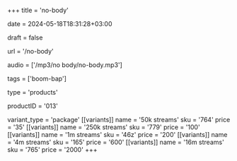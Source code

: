 +++
title = 'no-body'

date = 2024-05-18T18:31:28+03:00

draft = false

url = '/no-body'

audio = ['/mp3/no body/no-body.mp3']

tags = ['boom-bap']

type = 'products'

productID = '013'

variant_type = 'package'
[[variants]]
name = '50k streams'
sku = '764'
price = '35'
[[variants]]
name = '250k streams'
sku = '779'
price = '100'
[[variants]]
name = '1m streams'
sku = '46z'
price = '200'
[[variants]]
name = '4m streams'
sku = '165'
price = '600'
[[variants]]
name = '16m streams'
sku = '765'
price = '2000'
+++
